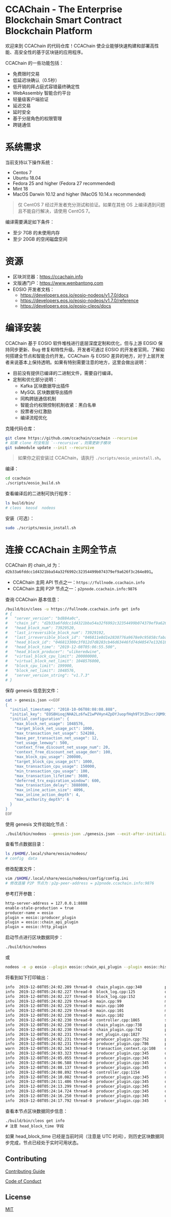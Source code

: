 # CCAChain - The Enterprise Blockchain Smart Contract Blockchain Platform

欢迎来到 CCAChain 的代码仓库！CCAChain 使企业能够快速构建和部署高性能、高安全性的基于区块链的应用程序。

CCAChain 的一些功能包括：

- 免费限时交易
- 低延迟块确认（0.5秒）
- 低开销的拜占庭式容错最终确定性
- WebAssembly 智能合约平台
- 轻量级客户端验证
- 延迟交易
- 延时安全
- 基于分层角色的权限管理
- 跨链通信

# 系统需求

当前支持以下操作系统：
- Centos 7
- Ubuntu 18.04
- Fedora 25 and higher (Fedora 27 recommended)
- Mint 18
- MacOS Darwin 10.12 and higher (MacOS 10.14.x recommended)

> 仅 CentOS 7 经过开发者充分测试和验证。如果在其他 OS 上编译遇到问题且不能自行解决，请使用 CentOS 7。

编译需要满足如下条件：
- 至少 7GB 的未使用内存
- 至少 20GB 的空闲磁盘空间

# 资源

- 区块浏览器：https://ccachain.info
- 文版通门户：https://www.wenbantong.com
- EOSIO 开发者文档：
  - https://developers.eos.io/eosio-nodeos/v1.7.0/docs
  - https://developers.eos.io/eosio-nodeos/v1.7.0/reference
  - https://developers.eos.io/eosio-cleos/docs

# 编译安装

CCAChain 基于 EOSIO 软件堆栈进行底层深度定制和优化，但与上游 EOSIO 保持同步更新、Bug 修复和特性升级。开发者可通过 EOSIO 的开发者官网，了解如何搭建全节点和智能合约开发。CCAChain 与 EOSIO 差异的地方，对于上层开发者来说基本上保持透明。如果有特别需要注意的地方，这里会做出说明：
- 目前没有提供已编译的二进制文件，需要自行编译。
- 定制和优化部分说明：
  - Kafka 区块数据导出插件
  - MySQL 区块数据导出插件
  - 同构跨链通信机制
  - 智能合约权限控制机制收紧：黑白名单
  - 投票者分红激励
  - 编译流程优化

克隆代码仓库：
```sh
git clone https://github.com/ccachain/ccachain --recursive
# 如果 clone 时没有加 `--recursive`，则需更新子模块
git submodule update --init --recursive
```

> 如果你之前安装过 CCAChain，请执行 `./scripts/eosio_uninstall.sh`。

编译：
```sh
cd ccachain
./scripts/eosio_build.sh
```

查看编译后的二进制可执行程序：
```sh
ls build/bin/
# cleos  keosd  nodeos
```

安装（可选）：
```sh
sudo ./scripts/eosio_install.sh
```

# 连接 CCAChain 主网全节点

CCAChain 的 chain_id 为：`d2b33a6fddcc1d4321bba54a32f6992c32354499b074379ef9a626f3c264e891`。

- CCAChain 主网 API 节点之一：`https://fullnode.ccachain.info`
- CCAChain 主网 P2P 节点之一：`p2pnode.ccachain.info:9876`

查询 CCAChain 基本信息：
```sh
/build/bin/cleos -u https://fullnode.ccachain.info get info
# {
#   "server_version": "bd884a0c",
#   "chain_id": "d2b33a6fddcc1d4321bba54a32f6992c32354499b074379ef9a626f3c264e891",
#   "head_block_num": 73929520,
#   "last_irreversible_block_num": 73929192,
#   "last_irreversible_block_id": "046811e8d1e2830776a9678e9c95858cfaba0d95693354380a9ec3f054e55e7f",
#   "head_block_id": "046813300c3f012d7d8283cb46d63446fd74d40547e13261812a347ccfe30acd",
#   "head_block_time": "2019-12-08T05:06:55.500",
#   "head_block_producer": "ulikeredwine",
#   "virtual_block_cpu_limit": 200000000,
#   "virtual_block_net_limit": 1048576000,
#   "block_cpu_limit": 199900,
#   "block_net_limit": 1048576,
#   "server_version_string": "v1.7.3"
# }
```

保存 genesis 信息到文件：
```sh
cat > genesis.json <<EOF
{
  "initial_timestamp": "2018-10-06T08:08:08.888",
  "initial_key": "EOS8HioqjNHA2Lz6fwZ1wPVHyn4ZpDYJuopfHqh9T3tZDvcrJQM9i",
  "initial_configuration": {
    "max_block_net_usage": 1048576,
    "target_block_net_usage_pct": 1000,
    "max_transaction_net_usage": 524288,
    "base_per_transaction_net_usage": 12,
    "net_usage_leeway": 500,
    "context_free_discount_net_usage_num": 20,
    "context_free_discount_net_usage_den": 100,
    "max_block_cpu_usage": 200000,
    "target_block_cpu_usage_pct": 1000,
    "max_transaction_cpu_usage": 150000,
    "min_transaction_cpu_usage": 100,
    "max_transaction_lifetime": 3600,
    "deferred_trx_expiration_window": 600,
    "max_transaction_delay": 3888000,
    "max_inline_action_size": 4096,
    "max_inline_action_depth": 4,
    "max_authority_depth": 6
  }
}
EOF
```

使用 genesis 文件初始化节点：
```sh
./build/bin/nodeos --genesis-json ./genesis.json --exit-after-initialize-blockchain
```

查看节点数据目录：
```sh
ls /$HOME/.local/share/eosio/nodeos/
# config  data
```

修改配置文件：
```sh
vim /$HOME/.local/share/eosio/nodeos/config/config.ini
# 修改连接 P2P 节点为：p2p-peer-address = p2pnode.ccachain.info:9876
```
参考打开参数：
```sh
http-server-address = 127.0.0.1:8888
enable-stale-production = true
producer-name = eosio
plugin = eosio::producer_plugin
plugin = eosio::chain_api_plugin
plugin = eosio::http_plugin
```
启动节点进行区块数据同步：
```sh
./build/bin/nodeos
```
或
```sh
nodeos -e -p eosio --plugin eosio::chain_api_plugin --plugin eosio::history_api_plugin
```
将看到如下打印输出：
```sh
info  2019-12-08T05:24:02.209 thread-0  chain_plugin.cpp:340          plugin_initialize    ] initializing chain plugin
info  2019-12-08T05:24:02.227 thread-0  block_log.cpp:125             open                 ] Log is nonempty
info  2019-12-08T05:24:02.227 thread-0  block_log.cpp:152             open                 ] Index is nonempty
info  2019-12-08T05:24:02.229 thread-0  main.cpp:99                   main                 ] nodeos version v1.7.3-184-gbd884a0
info  2019-12-08T05:24:02.229 thread-0  main.cpp:100                  main                 ] eosio root is /root/.local/share
info  2019-12-08T05:24:02.229 thread-0  main.cpp:101                  main                 ] nodeos using configuration file /root/.local/share/eosio/nodeos/config/config.ini
info  2019-12-08T05:24:02.230 thread-0  main.cpp:102                  main                 ] nodeos data directory is /root/.local/share/eosio/nodeos/data
info  2019-12-08T05:24:02.230 thread-0  controller.cpp:1865           set_blackwhitelist   ] blackwhitelist: {"sender_bypass_whiteblacklist":[],"actor_whitelist":[],"actor_blacklist":[],"contract_whitelist":[],"contract_blacklist":[],"action_blacklist":[],"key_blacklist":[]}
info  2019-12-08T05:24:02.230 thread-0  chain_plugin.cpp:738          plugin_startup       ] starting chain in read/write mode
info  2019-12-08T05:24:02.230 thread-0  chain_plugin.cpp:742          plugin_startup       ] Blockchain started; head block is #1, genesis timestamp is 2018-10-06T08:08:08.888
info  2019-12-08T05:24:02.231 thread-0  net_plugin.cpp:1827           connect              ] host: p2pnode.ccachain.info port: 9876 
info  2019-12-08T05:24:02.231 thread-0  producer_plugin.cpp:752       plugin_startup       ] producer plugin:  plugin_startup() begin
info  2019-12-08T05:24:02.231 thread-0  producer_plugin.cpp:786       plugin_startup       ] producer plugin:  plugin_startup() end
warn  2019-12-08T05:24:02.343 thread-0  transaction_context.cp:108    deadline_timer       ] Using polled checktime; deadline timer too inaccurate: min:36us max:1067us mean:598us stddev:312us
info  2019-12-08T05:24:03.323 thread-0  producer_plugin.cpp:345       on_incoming_block    ] Received block c2c3c01ca4d38c21... #1000 @ 2018-10-06T09:00:30.000 signed by eosio [trxs: 0, lib: 999, conf: 0, latency: 36966213323 ms]
info  2019-12-08T05:24:05.055 thread-0  producer_plugin.cpp:345       on_incoming_block    ] Received block 52d759a0beeda065... #2000 @ 2018-10-06T09:08:50.000 signed by eosio [trxs: 0, lib: 1999, conf: 0, latency: 36965715055 ms]
info  2019-12-08T05:24:06.588 thread-0  producer_plugin.cpp:345       on_incoming_block    ] Received block 8f17aa0a6b9d4e6d... #3000 @ 2018-10-06T09:17:10.000 signed by eosio [trxs: 0, lib: 2999, conf: 0, latency: 36965216588 ms]
info  2019-12-08T05:24:08.137 thread-0  producer_plugin.cpp:345       on_incoming_block    ] Received block 5742b5c5243b6350... #4000 @ 2018-10-06T09:25:30.000 signed by eosio [trxs: 0, lib: 3999, conf: 0, latency: 36964718137 ms]
info  2019-12-08T05:24:08.892 thread-0  controller.cpp:1154           start_block          ] promoting proposed schedule (set in block 4429) to pending; current block: 4430 lib: 4429 schedule: {"version":1,"producers":[{"producer_name":"caeeaaaaaaaa","block_signing_key":"EOS8HioqjNHA2Lz6fwZ1wPVHyn4ZpDYJuopfHqh9T3tZDvcrJQM9i"},{"producer_name":"caeebbbbbbbb","block_signing_key":"EOS8HioqjNHA2Lz6fwZ1wPVHyn4ZpDYJuopfHqh9T3tZDvcrJQM9i"},{"producer_name":"caeecccccccc","block_signing_key":"EOS8HioqjNHA2Lz6fwZ1wPVHyn4ZpDYJuopfHqh9T3tZDvcrJQM9i"},{"producer_name":"caeedddddddd","block_signing_key":"EOS8HioqjNHA2Lz6fwZ1wPVHyn4ZpDYJuopfHqh9T3tZDvcrJQM9i"},{"producer_name":"caeeeeeeeeee","block_signing_key":"EOS8HioqjNHA2Lz6fwZ1wPVHyn4ZpDYJuopfHqh9T3tZDvcrJQM9i"},{"producer_name":"caeeffffffff","block_signing_key":"EOS8HioqjNHA2Lz6fwZ1wPVHyn4ZpDYJuopfHqh9T3tZDvcrJQM9i"},{"producer_name":"caeegggggggg","block_signing_key":"EOS8HioqjNHA2Lz6fwZ1wPVHyn4ZpDYJuopfHqh9T3tZDvcrJQM9i"},{"producer_name":"caeehhhhhhhh","block_signing_key":"EOS8HioqjNHA2Lz6fwZ1wPVHyn4ZpDYJuopfHqh9T3tZDvcrJQM9i"},{"producer_name":"caeeiiiiiiii","block_signing_key":"EOS8HioqjNHA2Lz6fwZ1wPVHyn4ZpDYJuopfHqh9T3tZDvcrJQM9i"},{"producer_name":"caeejjjjjjjj","block_signing_key":"EOS8HioqjNHA2Lz6fwZ1wPVHyn4ZpDYJuopfHqh9T3tZDvcrJQM9i"},{"producer_name":"caeekkkkkkkk","block_signing_key":"EOS8HioqjNHA2Lz6fwZ1wPVHyn4ZpDYJuopfHqh9T3tZDvcrJQM9i"},{"producer_name":"caeellllllll","block_signing_key":"EOS8HioqjNHA2Lz6fwZ1wPVHyn4ZpDYJuopfHqh9T3tZDvcrJQM9i"},{"producer_name":"caeemmmmmmmm","block_signing_key":"EOS8HioqjNHA2Lz6fwZ1wPVHyn4ZpDYJuopfHqh9T3tZDvcrJQM9i"},{"producer_name":"caeennnnnnnn","block_signing_key":"EOS8HioqjNHA2Lz6fwZ1wPVHyn4ZpDYJuopfHqh9T3tZDvcrJQM9i"},{"producer_name":"caeeoooooooo","block_signing_key":"EOS8HioqjNHA2Lz6fwZ1wPVHyn4ZpDYJuopfHqh9T3tZDvcrJQM9i"},{"producer_name":"caeepppppppp","block_signing_key":"EOS8HioqjNHA2Lz6fwZ1wPVHyn4ZpDYJuopfHqh9T3tZDvcrJQM9i"},{"producer_name":"caeeqqqqqqqq","block_signing_key":"EOS8HioqjNHA2Lz6fwZ1wPVHyn4ZpDYJuopfHqh9T3tZDvcrJQM9i"},{"producer_name":"caeerrrrrrrr","block_signing_key":"EOS8HioqjNHA2Lz6fwZ1wPVHyn4ZpDYJuopfHqh9T3tZDvcrJQM9i"},{"producer_name":"caeessssssss","block_signing_key":"EOS8HioqjNHA2Lz6fwZ1wPVHyn4ZpDYJuopfHqh9T3tZDvcrJQM9i"},{"producer_name":"caeetttttttt","block_signing_key":"EOS8HioqjNHA2Lz6fwZ1wPVHyn4ZpDYJuopfHqh9T3tZDvcrJQM9i"},{"producer_name":"caeeuuuuuuuu","block_signing_key":"EOS8HioqjNHA2Lz6fwZ1wPVHyn4ZpDYJuopfHqh9T3tZDvcrJQM9i"}]} 
info  2019-12-08T05:24:10.082 thread-0  producer_plugin.cpp:345       on_incoming_block    ] Received block 74eed0542a3ddeb9... #5000 @ 2018-10-06T09:40:09.500 signed by caeeffffffff [trxs: 0, lib: 4431, conf: 0, latency: 36963840582 ms]
info  2019-12-08T05:24:11.486 thread-0  producer_plugin.cpp:345       on_incoming_block    ] Received block ea8713b0dc5bff1e... #6000 @ 2018-10-06T09:48:29.500 signed by caeeeeeeeeee [trxs: 0, lib: 5664, conf: 0, latency: 36963341986 ms]
info  2019-12-08T05:24:13.299 thread-0  producer_plugin.cpp:345       on_incoming_block    ] Received block 97c984ad3931eba8... #7000 @ 2018-10-06T09:57:25.000 signed by caeekkkkkkkk [trxs: 0, lib: 6660, conf: 0, latency: 36962808299 ms]
info  2019-12-08T05:24:14.724 thread-0  producer_plugin.cpp:345       on_incoming_block    ] Received block 0b9c6034394214c3... #8000 @ 2018-10-06T10:05:45.000 signed by caeejjjjjjjj [trxs: 0, lib: 7669, conf: 0, latency: 36962309724 ms]
info  2019-12-08T05:24:16.250 thread-0  producer_plugin.cpp:345       on_incoming_block    ] Received block 450988fde92080cf... #9000 @ 2018-10-06T10:14:05.000 signed by caeeiiiiiiii [trxs: 0, lib: 8665, conf: 0, latency: 36961811250 ms]
info  2019-12-08T05:24:17.792 thread-0  producer_plugin.cpp:345       on_incoming_block    ] Received block c928c21e4c32e02b... #10000 @ 2018-10-06T10:22:25.000 signed by caeeiiiiiiii [trxs: 0, lib: 9673, conf: 0, latency: 36961312792 ms]
```

查看本节点区块数据同步信息：
```
./build/bin/cleos get info
# 注意 head_block_time 字段
```

如果 head_block_time 已经是当前时间（注意是 UTC 时间），则历史区块数据同步完成，节点已经处于实时可用状态。

## Contributing

[Contributing Guide](./CONTRIBUTING.md)

[Code of Conduct](./CONTRIBUTING.md#conduct)

## License

[MIT](./LICENSE)
